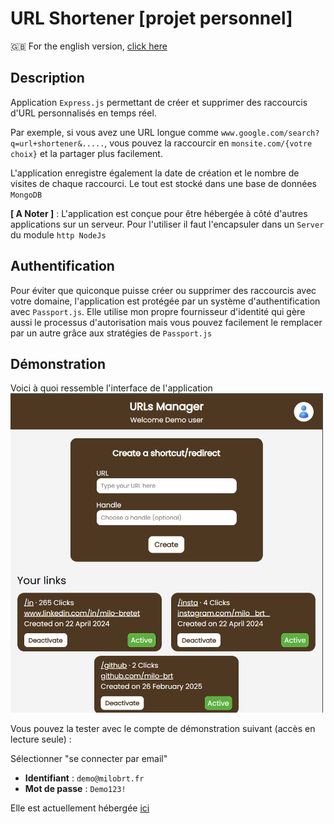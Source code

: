 # URL Shortener [projet personnel]  

🇬🇧 For the english version, [click here](README.md)

## Description  

Application `Express.js` permettant de créer et supprimer des raccourcis d'URL personnalisés en temps réel.

Par exemple, si vous avez une URL longue comme `www.google.com/search?q=url+shortener&.....`, vous pouvez la raccourcir en `monsite.com/{votre choix}` et la partager plus facilement.

L'application enregistre également la date de création et le nombre de visites de chaque raccourci. Le tout est stocké dans une base de données `MongoDB`

**[ A Noter ]** : L'application est conçue pour être hébergée à côté d'autres applications sur un serveur. Pour l'utiliser il faut l'encapsuler dans un `Server` du module `http NodeJs`

## Authentification  

Pour éviter que quiconque puisse créer ou supprimer des raccourcis avec votre domaine, l'application est protégée par un système d'authentification avec `Passport.js`. Elle utilise mon propre fournisseur d'identité qui gère aussi le processus d'autorisation mais vous pouvez facilement le remplacer par un autre grâce aux stratégies de `Passport.js`

## Démonstration  
Voici à quoi ressemble l'interface de l'application  
<img src="demo.png" alt="Image de l'interface" width="500px">

Vous pouvez la tester avec le compte de démonstration suivant (accès en lecture seule) :  

Sélectionner "se connecter par email"
- **Identifiant** : `demo@milobrt.fr`
- **Mot de passe** : `Demo123!`  

Elle est actuellement hébergée [ici](https://urls.milobrt.fr)